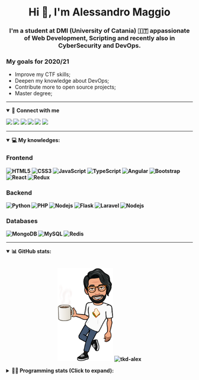 <h1 align="center">Hi 👋, I'm Alessandro Maggio</h1>
<h3 align="center">I'm a student at DMI (University of Catania) 🇮🇹 appassionate of Web Development, Scripting and recently also in CyberSecurity and DevOps.</h3>

### My goals for 2020/21
- Improve my CTF skills;
- Deepen my knowledge about DevOps;
- Contribute more to open source projects;
- Master degree;

____

<details open>
<summary>🤝 <b>Connect with me<b></summary>

<p align = "center">

[<img src="https://img.shields.io/badge/twitter-1DA1F2.svg?&style=for-the-badge&logo=twitter&logoColor=white" />](https://twitter.com/TkdAxel)
[<img src ="https://img.shields.io/badge/portfolio-web-%23.svg?&style=for-the-badge&logo=&logoColor=white%22">](https://alessandromaggio.it/)
[<img src ="https://img.shields.io/badge/Telegram-1ca0f1.svg?&style=for-the-badge&logo=Telegram&logoColor=white%22&link=https://t.me/TkdAlex">](https://t.me/TkdAlex/)
[<img src="https://img.shields.io/badge/gmail-c14438.svg?&style=for-the-badge&logo=Gmail&logoColor=white&link=mailto:alex.tkd.alex@gmail.com"/>](mailto:alex.tkd.alex@gmail.com)
[<img src="https://img.shields.io/badge/linkedin-0077B5.svg?&style=for-the-badge&logo=linkedin&logoColor=white" />](https://www.linkedin.com/in/aalessandromaggio/)
[<img src = "https://img.shields.io/badge/instagram-E4405F.svg?&style=for-the-badge&logo=instagram&logoColor=white">](https://www.instagram.com/tkd_alex/)
<!--- [![Visits Badge](https://badges.pufler.dev/visits/tkd-alex/tkd-alex?style=for-the-badge&color=blue)](https://github.com/tkd-alex/tkd-alex) -->

</p>

</details>

---

<details open>
<summary>💻 <b>My knowledges</b>: </summary>

### Frontend
![HTML5](https://img.shields.io/badge/-HTML5-E34F26.svg?style=for-the-badge&logo=html5&logoColor=ffffff)
![CSS3](https://img.shields.io/badge/-CSS3-1572B6.svg?style=for-the-badge&logo=css3)
![JavaScript](https://img.shields.io/badge/-JavaScript-282C34?style=for-the-badge&logo=javascript)
![TypeScript](https://img.shields.io/badge/-TypeScript-007ACC?style=for-the-badge&logo=typescript)
![Angular](https://img.shields.io/badge/-Angular-DD0031?style=for-the-badge&logo=angular)
![Bootstrap](https://img.shields.io/badge/-Bootstrap-563D7C.svg?style=for-the-badge&logo=bootstrap)
![React](https://img.shields.io/badge/-React-282C34.svg?style=for-the-badge&logo=react&logoColor=ffffff)
![Redux](https://img.shields.io/badge/-Redux-764ABC.svg?style=for-the-badge&logo=redux)

### Backend
![Python](https://img.shields.io/badge/-Python-3776AB.svg?style=for-the-badge&logo=Python&logoColor=ffffff)
![PHP](https://img.shields.io/badge/-PHP-777BB4.svg?style=for-the-badge&logo=PHP&logoColor=ffffff)
![Nodejs](https://img.shields.io/badge/-Bash-4EAA25.svg?style=for-the-badge&logo=gnu-bash&logoColor=ffffff)
![Flask](https://img.shields.io/badge/-Flask-282C34.svg?style=for-the-badge&logo=flask)
![Laravel](https://img.shields.io/badge/-Laravel-FF2D20.svg?style=for-the-badge&logo=laravel&logoColor=ffffff)
![Nodejs](https://img.shields.io/badge/-Nodejs-339933.svg?style=for-the-badge&logo=Node.js&logoColor=ffffff)

### Databases
![MongoDB](https://img.shields.io/badge/-MongoDB-47A248?style=for-the-badge&logo=mongodb&logoColor=ffffff)
![MySQL](https://img.shields.io/badge/-MySQL-4479A1?style=for-the-badge&logo=mysql&logoColor=ffffff)
![Redis](https://img.shields.io/badge/-Redis-DC382D?style=for-the-badge&logo=Redis&logoColor=ffffff)

</details>

---

<details open>
 <summary>📊 <b>GitHub stats</b>: </summary>

<br>

<p align = "center">
    <img src="https://raw.githubusercontent.com/Tkd-Alex/tkd-alex/master/images/321517cd-ff68-41a7-b0d1-e765680568a7-8b6448d9-c944-4146-b633-adbdd25cb471-v1.png" height="250" />
    <img src="https://github-readme-stats.vercel.app/api?username=tkd-alex&show_icons=true&count_private=true&hide_border=true&line_height=25" alt="tkd-alex">
</p>

</design>

<details>
 <summary>👨‍💻 <b>Programming stats (Click to expand)</b>: </summary>
 
<!--START_SECTION:waka-->
**I'm an Early 🐤** 

```text
🌞 Morning    389 commits    █████░░░░░░░░░░░░░░░░░░░░   21.53% 
🌆 Daytime    727 commits    ██████████░░░░░░░░░░░░░░░   40.23% 
🌃 Evening    646 commits    █████████░░░░░░░░░░░░░░░░   35.75% 
🌙 Night      45 commits     ░░░░░░░░░░░░░░░░░░░░░░░░░   2.49%

```
📅 **I'm Most Productive on Wednesday** 

```text
Monday       299 commits    ████░░░░░░░░░░░░░░░░░░░░░   16.55% 
Tuesday      291 commits    ████░░░░░░░░░░░░░░░░░░░░░   16.1% 
Wednesday    331 commits    ████░░░░░░░░░░░░░░░░░░░░░   18.32% 
Thursday     316 commits    ████░░░░░░░░░░░░░░░░░░░░░   17.49% 
Friday       223 commits    ███░░░░░░░░░░░░░░░░░░░░░░   12.34% 
Saturday     182 commits    ██░░░░░░░░░░░░░░░░░░░░░░░   10.07% 
Sunday       165 commits    ██░░░░░░░░░░░░░░░░░░░░░░░   9.13%

```


📊 **This Week I Spent My Time On** 

```text
⌚︎ Time Zone: Europe/Rome

💬 Programming Languages: 
Python                   22 hrs 27 mins      ███████████████████░░░░░░   76.5% 
Java                     3 hrs 13 mins       ██░░░░░░░░░░░░░░░░░░░░░░░   10.97% 
Markdown                 1 hr 26 mins        █░░░░░░░░░░░░░░░░░░░░░░░░   4.94% 
Other                    1 hr 17 mins        █░░░░░░░░░░░░░░░░░░░░░░░░   4.41% 
JavaScript               46 mins             ░░░░░░░░░░░░░░░░░░░░░░░░░   2.63%

🔥 Editors: 
VS Code                  25 hrs 42 mins      ██████████████████████░░░   87.57% 
Sublime Text             3 hrs 38 mins       ███░░░░░░░░░░░░░░░░░░░░░░   12.43%

🐱‍💻 Projects: 
Twitch-Channel-Points-Min19 hrs 56 mins      █████████████████░░░░░░░░   67.92% 
Giannetto-Mobile         3 hrs 13 mins       ██░░░░░░░░░░░░░░░░░░░░░░░   10.98% 
Unknown Project          2 hrs 20 mins       ██░░░░░░░░░░░░░░░░░░░░░░░   7.98% 
myStore                  1 hr 38 mins        █░░░░░░░░░░░░░░░░░░░░░░░░   5.62% 
Twitch-Channel-Points-Min1 hr 21 mins        █░░░░░░░░░░░░░░░░░░░░░░░░   4.61%

💻 Operating System: 
Linux                    29 hrs 21 mins      █████████████████████████   100.0%

```

**I Mostly Code in Python** 

```text
Python                   27 repos            ██████████░░░░░░░░░░░░░░░   39.71% 
JavaScript               11 repos            ████░░░░░░░░░░░░░░░░░░░░░   16.18% 
PHP                      5 repos             █░░░░░░░░░░░░░░░░░░░░░░░░   7.35% 
CSS                      5 repos             █░░░░░░░░░░░░░░░░░░░░░░░░   7.35% 
HTML                     5 repos             █░░░░░░░░░░░░░░░░░░░░░░░░   7.35%

```



<!--END_SECTION:waka-->

</details>
